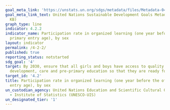 ```yaml
---
goal_meta_link: 'https://unstats.un.org/sdgs/metadata/files/Metadata-04-02-02.pdf '
goal_meta_link_text: United Nations Sustainable Development Goals Metadata (PDF 223
  KB)
graph_type: line
indicator: 4.2.2
indicator_name: Participation rate in organized learning (one year before the official
  primary entry age), by sex
layout: indicator
permalink: /4-2-2/
published: true
reporting_status: notstarted
sdg_goal: '4'
target: By 2030, ensure that all girls and boys have access to quality early childhood
  development, care and pre-primary education so that they are ready for primary education
target_id: '4.2'
title: Participation rate in organized learning (one year before the official primary
  entry age), by sex
un_custodian_agency: United Nations Education and Scientific Cultural Organisation
  - Institute of Statistics (UNESCO-UIS)
un_designated_tier: '1'
---
```

